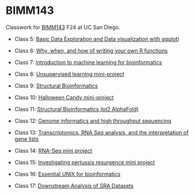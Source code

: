 # BIMM143
Classwork for [BIMM143](https://bioboot.github.io/bimm143_F24/schedule/) F24 at UC San Diego.

- Class 5: [Basic Data Exploration and Data visualization with ggplot](https://github.com/dgurholt/BIMM143/blob/main/BIMM%20143%20lab5/lab5.md))

- Class 6: [Why, when, and how of writing your own R functions](https://github.com/dgurholt/BIMM143/blob/main/BIMM%20143%20Lab%206/BIMM%20143%20Lab%206.md)
  
- Class 7: [Introduction to machine learning for bioinformatics](https://github.com/dgurholt/BIMM143/blob/main/BIMM%20143%20Lab%207/BIMM%20143%20lab%207.md)

- Class 8: [Unsupervised learning mini-project]()

- Class 9: [Structural Bioinformatics](https://github.com/dgurholt/BIMM143/blob/main/BIMM%20143%20Class%209/BIMM%20143%20Class%209.md)

- Class 10: [Halloween Candy mini-project]()

- Class 11: [Structural Bioinformatics (pt2 AlphaFold)]()

- Class 12: [Genome informatics and high throughput sequencing](https://github.com/dgurholt/BIMM143/blob/main/Lab%2012%20Genome%20Informatics%20HW%20Pop%20Analysis/Lab%2012%20Genome%20Informatics%20HW%20Pop%20Analysis.md)

- Class 13: [Transcriptomics, RNA Seq analysis, and the interpretation of gene lists](https://github.com/dgurholt/BIMM143/blob/main/Lab%2013%20Transcriptomics/Lab%2013%20Transcriptomics.md)

- Class 14: [RNA-Seq mini project](https://github.com/dgurholt/BIMM143/blob/main/Lab%2014%20RNA-Seq%20analysis%20mini-project/Lab%2014%20RNA-Seq%20analysis%20mini-project.md)

- Class 15: [Investigating pertussis resurgence mini project](https://github.com/dgurholt/BIMM143/blob/main/Lab%2015%20Investigating%20Pertussis%20Resurgence%20Mini%20Lab/Lab%2015%20Investigating%20Pertussis%20Resurgence%20Mini%20Lab.md)

- Class 16: [Essential UNIX for bioinformatics]()

- Class 17: [Downstream Analysis of SRA Datasets]()
